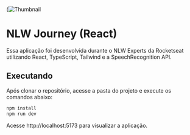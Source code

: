 (![Thumbnail](https://github.com/paulofreyyy/NLW-React/assets/74430831/7db10055-1dc7-49d5-9880-7573bb6f713a)

# NLW Journey (React)

Essa aplicação foi desenvolvida durante o NLW Experts da Rocketseat utilizando React, TypeScript, Tailwind e a SpeechRecognition API.

## Executando

Após clonar o repositório, acesse a pasta do projeto e execute os comandos abaixo:

```sh
npm install
npm run dev
```

Acesse http://localhost:5173 para visualizar a aplicação.
